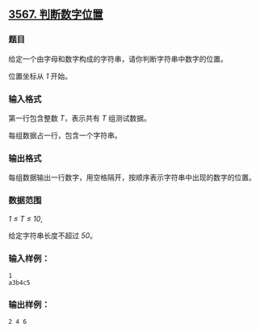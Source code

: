 ## [3567. 判断数字位置](https://www.acwing.com/problem/content/3570/)

### 题目

给定一个由字母和数字构成的字符串，请你判断字符串中数字的位置。

位置坐标从 *1* 开始。

### 输入格式

第一行包含整数 *T*，表示共有 *T* 组测试数据。

每组数据占一行，包含一个字符串。

### 输出格式

每组数据输出一行数字，用空格隔开，按顺序表示字符串中出现的数字的位置。

### 数据范围

*1 ≤ T ≤ 10*,

给定字符串长度不超过 *50*。

### 输入样例：

```
1
a3b4c5
```

### 输出样例：

```
2 4 6
```

